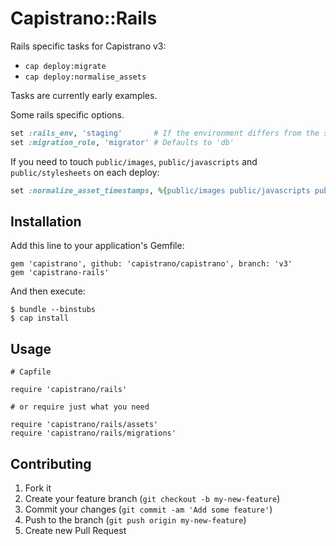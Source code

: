 # Capistrano::Rails

Rails specific tasks for Capistrano v3:

  - `cap deploy:migrate`
  - `cap deploy:normalise_assets`

Tasks are currently early examples.

Some rails specific options.

```ruby
set :rails_env, 'staging'       # If the environment differs from the stage
set :migration_role, 'migrator' # Defaults to 'db'
```

If you need to touch `public/images`, `public/javascripts` and `public/stylesheets` on each deploy:

```ruby
set :normalize_asset_timestamps, %{public/images public/javascripts public/stylesheets}
```

## Installation

Add this line to your application's Gemfile:

    gem 'capistrano', github: 'capistrano/capistrano', branch: 'v3'
    gem 'capistrano-rails'

And then execute:

    $ bundle --binstubs
    $ cap install

## Usage

    # Capfile

    require 'capistrano/rails'

    # or require just what you need

    require 'capistrano/rails/assets'
    require 'capistrano/rails/migrations'

## Contributing

1. Fork it
2. Create your feature branch (`git checkout -b my-new-feature`)
3. Commit your changes (`git commit -am 'Add some feature'`)
4. Push to the branch (`git push origin my-new-feature`)
5. Create new Pull Request
